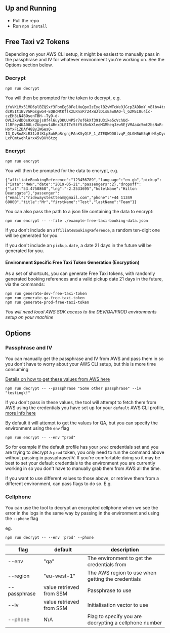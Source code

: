 ## Up and Running
* Pull the repo
* Run `npm install`

## Free Taxi v2 Tokens
Depending on your AWS CLI setup, it might be easiest to manually pass in the passphrase and IV for whatever environment you're working on. See the Options section below.

### Decrypt

```
npm run decrypt
```

You will then be prompted for the token to decrypt, e.g.
```
iYuVKLMx51MD6plBZQSxf3FbmEgS0Fe1HuQpxIzEyelB2vWTcWe9JGcpZADDmY_vBlbv4tohS7uJYmDrOw__TKSyBurwfD3kITZG_mUgJ06dK_vtsNUuet7dFy8Pmib-dcR5It1BvVGRGsgwG4-EQBcMtKflKzLRnxRr24xWJlD1sEaw0AO-l_G2MSI8u4ic-czEH3iN4BOsenTBH--TyD-d-OVLZkvdDQs9xKqpjs0f4l6uyDKUU4P5r7of6kXf391U3ike5cVchUd-11BFey4KA00LcZUupew14BnxJLEITc5tf5iBvNXleeMGMheqJzwREjVMAa4c5mt2bsNxR-HoYxFiZDAf48ByIWGesQ-I3_DvRoAKiR31z8tKLp8uhRpRrgnjPAnKSyQtF_1_ATEQWQD0lvqP_QLGH5WK5qHrHlyDyoCpw18IitKtJ65ptJk6j5T5Ft05F0vq9ofbTLqCzHAU47QMCS6_sPCcMTY6twhyDVgJ98s8dLP7Ar-LxPCmtwqhlWrx45vBXY6tzg
```

### Encrypt

```
npm run encrypt
```

You will then be prompted for the data to encrypt, e.g.
```
{"affiliateBookingReference":"123456789","language":"en-gb","pickup":{"iata":"MAN","date":"2019-05-21","passengers":2},"dropoff":{"lat":"53.4750868","lng":"-2.2533695","hotelName":"Hilton Deansgate"},"passenger":{"email":"ridewaystestteam@gmail.com","phone":"+44 11349 60000","title":"Mr","firstName":"Test","lastName":"Team"}}
```

You can also pass the path to a json file containing the data to encrypt:

```
npm run encrypt -- --file ./example-free-taxi-booking-data.json
```

If you don't include an `affiliateBookingReference`, a random ten-digit one will be generated for you.

If you don't include an `pickup.date`, a date 21 days in the future will be generated for you.

#### Environment Specific Free Taxi Token Generation (Encryption)

As a set of shortcuts, you can generate Free Taxi tokens, with randomly generated booking references and a valid pickup date 21 days in the future, via the commands:

```
npm run generate-dev-free-taxi-token
npm run generate-qa-free-taxi-token
npm run generate-prod-free-taxi-token
```

*You will need local AWS SDK access to the DEV/QA/PROD environments setup on your machine*

## Options

### Passphrase and IV
You can manually get the passphrase and IV from AWS and pass them in so you don't have to worry about your AWS CLI setup, but this is more time consuming

[Details on how to get these values from AWS here](https://karmigo.atlassian.net/wiki/spaces/BI/pages/1189478414/Free-Taxi+Experiment+Runbook)
```
npm run decrypt -- --passphrase "Some other passphrase" --iv "testing\!"
```

If you don't pass in these values, the tool will attempt to fetch them from AWS using the credentials you have set up for your `default` AWS CLI profile,  [more info here](https://docs.aws.amazon.com/cli/latest/userguide/cli-configure-profiles.html) 

By default it will attempt to get the values for QA, but you can specify the environment using the `env` flag
```
npm run encrypt -- --env "prod"
```

So for example if the default profile has your `prod` credentials set and you are trying to decrypt a `prod` token, you only need to run the command above without passing in passphrase/IV. If you're comfortable doing so it may be best to set your default credentials to the environment you are currently working in so you don't have to manually grab them from AWS all the time.

If you want to use different values to those above, or retrieve them from a different environment, can pass flags to do so. E.g.
### Cellphone
You can use the tool to decrypt an encrypted cellphone when we see the error in the logs in the same way by passing in the environment and using the `--phone` flag

eg.
```
npm run decrypt -- --env 'prod' --phone
```

| flag | default | description |
| --- | --- | --- |
| --env | "qa" | The environment to get the credentials from |
| --region | "eu-west-1" | The AWS region to use when getting the credentials |
| --passphrase | value retrieved from SSM | Passphrase to use |
| --iv | value retrieved from SSM | Initialisation vector to use |
| --phone | N\A | Flag to specify you are decrypting a cellphone number


